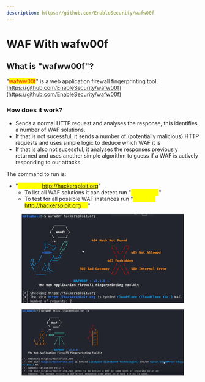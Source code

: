 ```yaml
---
description: https://github.com/EnableSecurity/wafw00f
---
```


# WAF With wafw00f

## What is "wafww00f"?

"<mark style="color:red;">wafww00f</mark>" is a web application firewall fingerprinting tool. [https://github.com/EnableSecurity/wafw00f](https://github.com/EnableSecurity/wafw00f)

### How does it work?

* Sends a normal HTTP request and analyses the response, this identifies a number of WAF solutions.
* If that is not sucessful, it sends a number of (potentially malicious) HTTP requests and uses simple logic to deduce which WAF it is
* If that is also not sucessful, it analyses the responses previously returned and uses another simple algorithm to guess if a WAF is actively responding to our attacks

&#x20;The command to run is:

* "<mark style="color:yellow;">wafw00f http://hackersploit.org</mark>"
  * To list all WAF solutions it can detect run "<mark style="color:yellow;">wafw00f -l</mark>"
  * To test for all possible WAF instances run "<mark style="color:yellow;">wafw00f http://hackersploit.org -a</mark>"

<figure><img src="../../../.gitbook/assets/image (45).png" alt=""><figcaption></figcaption></figure>

<figure><img src="../../../.gitbook/assets/image (46).png" alt=""><figcaption></figcaption></figure>
